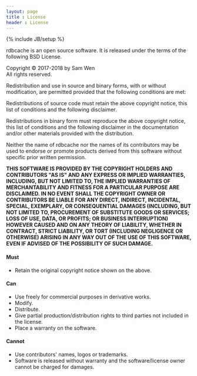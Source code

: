 ```yaml
---
layout: page
title : License
header : License
---
```

{% include JB/setup %}

rdbcache is an open source software. It is released under the terms of the following BSD License.

Copyright © 2017-2018 by Sam Wen  
All rights reserved.

Redistribution and use in source and binary forms, with or without modification, are permitted provided that the following conditions are met:

Redistributions of source code must retain the above copyright notice, this list of conditions and the following disclaimer.

Redistributions in binary form must reproduce the above copyright notice, this list of conditions and the following disclaimer in the documentation and/or other materials provided with the distribution.

Neither the name of rdbcache nor the names of its contributors may be used to endorse or promote products derived from this software without specific prior written permission.

**THIS SOFTWARE IS PROVIDED BY THE COPYRIGHT HOLDERS AND CONTRIBUTORS "AS IS" AND ANY EXPRESS OR IMPLIED WARRANTIES, INCLUDING, BUT NOT LIMITED TO, THE IMPLIED WARRANTIES OF MERCHANTABILITY AND FITNESS FOR A PARTICULAR PURPOSE ARE DISCLAIMED. IN NO EVENT SHALL THE COPYRIGHT OWNER OR CONTRIBUTORS BE LIABLE FOR ANY DIRECT, INDIRECT, INCIDENTAL, SPECIAL, EXEMPLARY, OR CONSEQUENTIAL DAMAGES (INCLUDING, BUT NOT LIMITED TO, PROCUREMENT OF SUBSTITUTE GOODS OR SERVICES; LOSS OF USE, DATA, OR PROFITS; OR BUSINESS INTERRUPTION) HOWEVER CAUSED AND ON ANY THEORY OF LIABILITY, WHETHER IN CONTRACT, STRICT LIABILITY, OR TORT (INCLUDING NEGLIGENCE OR OTHERWISE) ARISING IN ANY WAY OUT OF THE USE OF THIS SOFTWARE, EVEN IF ADVISED OF THE POSSIBILITY OF SUCH DAMAGE.**

#### Must

* Retain the original copyright notice shown on the above.

#### Can

* Use freely for commercial purposes in derivative works.
* Modify.
* Distribute.
* Give partial production/distribution rights to third parties not included in the license.
* Place a warranty on the software.

#### Cannot

* Use contributors' names, logos or trademarks.
* Software is released without warranty and the software/license owner cannot be charged for damages.

